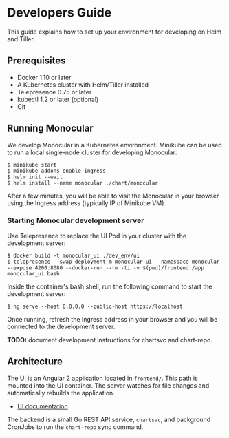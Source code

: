 # Developers Guide

This guide explains how to set up your environment for developing on Helm and Tiller.

## Prerequisites
* Docker 1.10 or later
* A Kubernetes cluster with Helm/Tiller installed
* Telepresence 0.75 or later
* kubectl 1.2 or later (optional)
* Git

## Running Monocular

We develop Monocular in a Kubernetes environment. Minikube can be used to run a
local single-node cluster for developing Monocular:

```
$ minikube start
$ minikube addons enable ingress
$ helm init --wait
$ helm install --name monocular ./chart/monocular
```

After a few minutes, you will be able to visit the Monocular in your browser
using the Ingress address (typically IP of Minikube VM).

### Starting Monocular development server

Use Telepresence to replace the UI Pod in your cluster with the development
server:

```
$ docker build -t monocular_ui ./dev_env/ui
$ telepresence --swap-deployment m-monocular-ui --namespace monocular --expose 4200:8080 --docker-run --rm -ti -v $(pwd)/frontend:/app monocular_ui bash
```

Inside the container's bash shell, run the following command to start the
development server:

```
$ ng serve --host 0.0.0.0 --public-host https://localhost
```

Once running, refresh the Ingress address in your browser and you will be
connected to the development server.

**TODO:** document development instructions for chartsvc and chart-repo.

## Architecture

The UI is an Angular 2 application located in `frontend/`. This path is mounted
into the UI container. The server watches for file changes and automatically
rebuilds the application.

* [UI documentation](../frontend/README.md)

The backend is a small Go REST API service, `chartsvc`, and background CronJobs
to run the `chart-repo` sync command.
